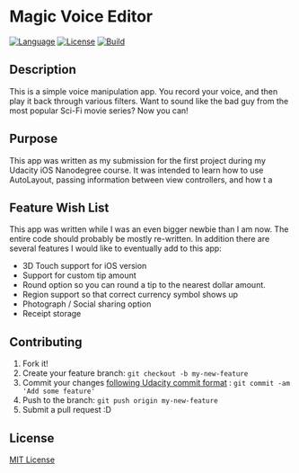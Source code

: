 # Magic Voice Editor

[![Language](http://img.shields.io/badge/language-swift-brightgreen.svg?style=flat)](https://developer.apple.com/swift)
[![License](https://img.shields.io/github/license/mashape/apistatus.svg)](LICENSE.txt)
[![Build](https://img.shields.io/badge/Magic%20Voice%20Editor-v%200.9-blue.svg)](http://www.blaumagier.com)

## Description

This is a simple voice manipulation app.  You record your voice, and then play it back through various filters.  Want to sound like the bad guy from the most popular Sci-Fi movie series?  Now you can!

## Purpose
This app was written as my submission for the first project during my Udacity iOS Nanodegree course.  It was intended to learn how to use AutoLayout, passing information between view controllers, and how t
a
## Feature Wish List

This app was written while I was an even bigger newbie than I am now.  The entire code should probably be mostly re-written.  In addition there are several features I would like to eventually add to this app:

- 3D Touch support for iOS version
- Support for custom tip amount
- Round option so you can round a tip to the nearest dollar amount.
- Region support so that correct currency symbol shows up
- Photograph / Social sharing option
- Receipt storage

## Contributing
1. Fork it!
2. Create your feature branch: `git checkout -b my-new-feature`
3. Commit your changes [following Udacity commit format](http://udacity.github.io/git-styleguide/) : `git commit -am 'Add some feature'`
4. Push to the branch: `git push origin my-new-feature`
5. Submit a pull request :D

## License
[MIT License](Tip-Calculator/LICENSE.txt)
